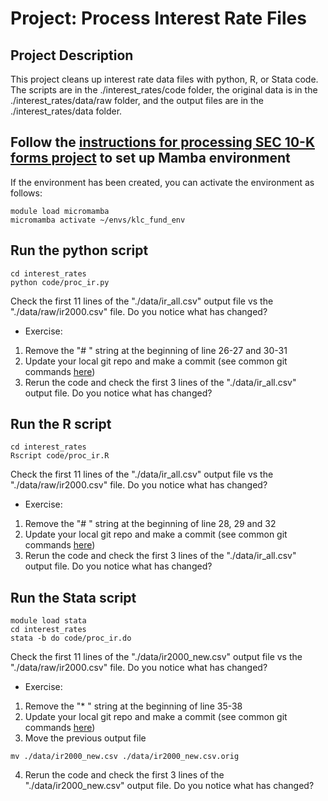 # Project: Process Interest Rate Files

## Project Description
This project cleans up interest rate data files with python, R, or Stata code.  
The scripts are in the ./interest_rates/code folder, the original data is in the ./interest_rates/data/raw folder, and the output files are in the ./interest_rates/data folder.

## Follow the [instructions for processing SEC 10-K forms project](./proj_sec10k.md) to set up Mamba environment
If the environment has been created, you can activate the environment as follows:
```
module load micromamba
micromamba activate ~/envs/klc_fund_env
```

## Run the python script
```
cd interest_rates
python code/proc_ir.py
```
Check the first 11 lines of the "./data/ir_all.csv" output file vs the "./data/raw/ir2000.csv" file. Do you notice what has changed?
- Exercise:   
1. Remove the "# " string at the beginning of line 26-27 and 30-31  
2. Update your local git repo and make a commit (see common git commands [here](https://rs-kellogg.github.io/klc_fundamental/common_git_commands.html))
3. Rerun the code and check the first 3 lines of the "./data/ir_all.csv" output file. Do you notice what has changed?


## Run the R script
```
cd interest_rates
Rscript code/proc_ir.R
```
Check the first 11 lines of the "./data/ir_all.csv" output file vs the "./data/raw/ir2000.csv" file. Do you notice what has changed?
- Exercise:   
1. Remove the "# " string at the beginning of line 28, 29 and 32  
2. Update your local git repo and make a commit (see common git commands [here](https://rs-kellogg.github.io/klc_fundamental/common_git_commands.html))
3. Rerun the code and check the first 3 lines of the "./data/ir_all.csv" output file. Do you notice what has changed?


## Run the Stata script
```
module load stata
cd interest_rates
stata -b do code/proc_ir.do
```
Check the first 11 lines of the "./data/ir2000_new.csv" output file vs the "./data/raw/ir2000.csv" file. Do you notice what has changed?  
- Exercise:   
1. Remove the "* " string at the beginning of line 35-38
2. Update your local git repo and make a commit (see common git commands [here](https://rs-kellogg.github.io/klc_fundamental/common_git_commands.html))
3. Move the previous output file
```
mv ./data/ir2000_new.csv ./data/ir2000_new.csv.orig
```
4. Rerun the code and check the first 3 lines of the "./data/ir2000_new.csv" output file. Do you notice what has changed?